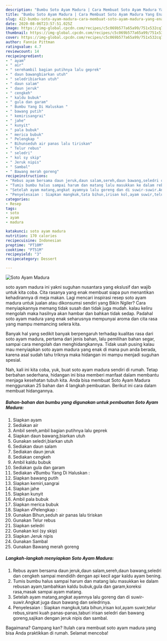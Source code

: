 ```yaml
---
description: "Bumbu Soto Ayam Madura | Cara Membuat Soto Ayam Madura Yang Enak Dan Mudah"
title: "Bumbu Soto Ayam Madura | Cara Membuat Soto Ayam Madura Yang Enak Dan Mudah"
slug: 422-bumbu-soto-ayam-madura-cara-membuat-soto-ayam-madura-yang-enak-dan-mudah
date: 2020-08-06T23:57:51.025Z
image: https://img-global.cpcdn.com/recipes/c5c069b577a65a99/751x532cq70/soto-ayam-madura-foto-resep-utama.jpg
thumbnail: https://img-global.cpcdn.com/recipes/c5c069b577a65a99/751x532cq70/soto-ayam-madura-foto-resep-utama.jpg
cover: https://img-global.cpcdn.com/recipes/c5c069b577a65a99/751x532cq70/soto-ayam-madura-foto-resep-utama.jpg
author: Fannie Pittman
ratingvalue: 4.7
reviewcount: 14
recipeingredient:
- " ayam"
- " air"
- " serehambil bagian putihnya lalu geprek"
- " daun bawangbiarkan utuh"
- " seledribiarkan utuh"
- " daun salam"
- " daun jeruk"
- " cengkeh"
- " kaldu bubuk"
- " gula dan garam"
- " Bumbu Yang Di Haluskan "
- " bawang putih"
- " kemirisangrai"
- " jahe"
- " kunyit"
- " pala bubuk"
- " merica bubuk"
- " Pelengkap "
- " Bihunseduh air panas lalu tiriskan"
- " Telur rebus"
- " seledri"
- " kol sy skip"
- " Jeruk nipis"
- " Sambal"
- " Bawang merah goreng"
recipeinstructions:
- "Rebus ayam bersama daun jeruk,daun salam,sereh,daun bawang,seledri dan cengkeh sampai mendidih dengan api kecil agar kaldu ayam bening."
- "Tumis bumbu halus sampai harum dan matang lalu masukkan ke dalam rebusan ayam,tambahkan kaldu bubuk,gula dan garam,koreksi rasa,masak sampai ayam matang."
- "Setelah ayam matang,angkat ayamnya lalu goreng dan di suwir-suwir.Angkat juga daun bawang dan seledrinya."
- "Penyelesaian : Siapkan mangkuk,tata bihun,irisan kol,ayam suwir,telur rebus,sirami kuah panas-panas,taburi irisan seledri dan bawang goreng,sajikan dengan jeruk nipis dan sambal."
categories:
- Resep
tags:
- soto
- ayam
- madura

katakunci: soto ayam madura 
nutrition: 170 calories
recipecuisine: Indonesian
preptime: "PT10M"
cooktime: "PT51M"
recipeyield: "3"
recipecategory: Dessert

---
```



![Soto Ayam Madura](https://img-global.cpcdn.com/recipes/c5c069b577a65a99/751x532cq70/soto-ayam-madura-foto-resep-utama.jpg)


soto ayam madura ini yakni suguhan nusantara yang ekslusif dan wajib untuk kita coba. Cita rasanya yang enak membuat siapa pun menantikan kehadirannya di meja makan.
Lagi mencari inspirasi resep soto ayam madura untuk jualan atau dikonsumsi sendiri yang Bikin Ngiler? Cara menyiapkannya memang tidak susah dan tidak juga mudah. kalau keliru mengolah maka hasilnya akan hambar dan bahkan tidak sedap. Padahal soto ayam madura yang enak seharusnya mempunyai aroma dan cita rasa yang mampu memancing selera kita.

Banyak hal yang sedikit banyak berpengaruh terhadap kualitas rasa dari soto ayam madura, pertama dari jenis bahan, lalu pemilihan bahan segar, sampai cara mengolah dan menghidangkannya. Tidak usah pusing kalau mau menyiapkan soto ayam madura yang enak di mana pun anda berada, karena asal sudah tahu triknya maka hidangan ini mampu menjadi suguhan spesial.




Nah, kali ini kita coba, yuk, buat soto ayam madura sendiri di rumah. Tetap berbahan sederhana, hidangan ini bisa memberi manfaat dalam membantu menjaga kesehatan tubuh kita. Anda bisa membuat Soto Ayam Madura menggunakan 25 bahan dan 4 langkah pembuatan. Berikut ini cara dalam membuat hidangannya.

<!--inarticleads1-->

##### Bahan-bahan dan bumbu yang digunakan untuk pembuatan Soto Ayam Madura:

1. Siapkan  ayam
1. Sediakan  air
1. Ambil  sereh,ambil bagian putihnya lalu geprek
1. Siapkan  daun bawang,biarkan utuh
1. Gunakan  seledri,biarkan utuh
1. Sediakan  daun salam
1. Sediakan  daun jeruk
1. Sediakan  cengkeh
1. Ambil  kaldu bubuk
1. Sediakan  gula dan garam
1. Sediakan  √Bumbu Yang Di Haluskan :
1. Siapkan  bawang putih
1. Siapkan  kemiri,sangrai
1. Siapkan  jahe
1. Siapkan  kunyit
1. Ambil  pala bubuk
1. Siapkan  merica bubuk
1. Siapkan  √Pelengkap :
1. Gunakan  Bihun,seduh air panas lalu tiriskan
1. Gunakan  Telur rebus
1. Siapkan  seledri
1. Gunakan  kol (sy skip)
1. Siapkan  Jeruk nipis
1. Gunakan  Sambal
1. Gunakan  Bawang merah goreng




<!--inarticleads2-->

##### Langkah-langkah menyiapkan Soto Ayam Madura:

1. Rebus ayam bersama daun jeruk,daun salam,sereh,daun bawang,seledri dan cengkeh sampai mendidih dengan api kecil agar kaldu ayam bening.
1. Tumis bumbu halus sampai harum dan matang lalu masukkan ke dalam rebusan ayam,tambahkan kaldu bubuk,gula dan garam,koreksi rasa,masak sampai ayam matang.
1. Setelah ayam matang,angkat ayamnya lalu goreng dan di suwir-suwir.Angkat juga daun bawang dan seledrinya.
1. Penyelesaian : Siapkan mangkuk,tata bihun,irisan kol,ayam suwir,telur rebus,sirami kuah panas-panas,taburi irisan seledri dan bawang goreng,sajikan dengan jeruk nipis dan sambal.




Bagaimana? Gampang kan? Itulah cara membuat soto ayam madura yang bisa Anda praktikkan di rumah. Selamat mencoba!
